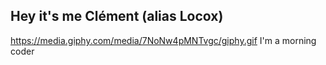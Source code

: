 ## Hey it's me Clément (alias Locox)
https://media.giphy.com/media/7NoNw4pMNTvgc/giphy.gif
I'm a morning coder

